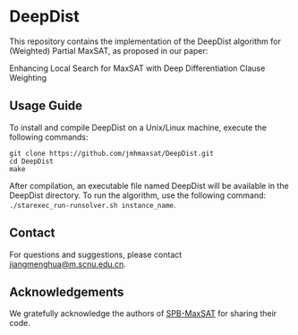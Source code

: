 # DeepDist

This repository contains the implementation of the DeepDist algorithm for (Weighted) Partial MaxSAT, as proposed in our paper:

Enhancing Local Search for MaxSAT with Deep Differentiation Clause Weighting

## Usage Guide

To install and compile DeepDist on a Unix/Linux machine, execute the following commands:
```
git clone https://github.com/jmhmaxsat/DeepDist.git  
cd DeepDist
make
```

After compilation, an executable file named DeepDist will be available in the DeepDist directory.
To run the algorithm, use the following command: `./starexec_run-runsolver.sh instance_name`.

## Contact

For questions and suggestions, please contact jiangmenghua@m.scnu.edu.cn.

## Acknowledgements​​

We gratefully acknowledge the authors of [SPB-MaxSAT](https://github.com/JHL-HUST/SPB-MaxSAT) for sharing their code.
